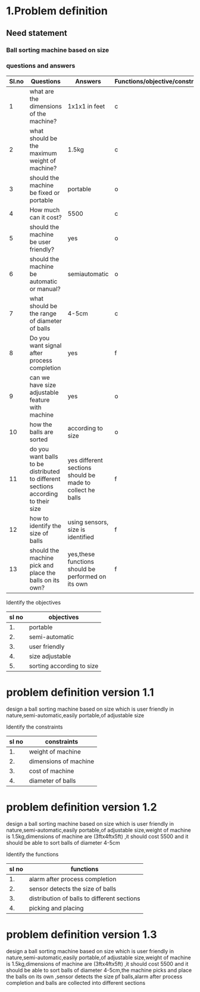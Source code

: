 # 1.Problem definition
## Need statement 


### Ball sorting machine based on size
 ### questions and answers
|Sl.no |Questions |Answers |Functions/objective/constraints|
|------|----------|--------|-------------------------------|
|1|what are the dimensions of the machine?|1x1x1 in feet|c|
|2|what should be the maximum weight of machine?|1.5kg|c|
|3|should the machine be fixed or portable|portable|o|
|4|How much can it cost?|5500|c|
|5|should the machine be user friendly?|yes|o|
|6|should the machine be automatic or manual?|semiautomatic|o|
|7|what should be the range of diameter of balls|4-5cm|c|
|8|Do you want signal after process completion|yes|f|
|9|can we have size adjustable feature with machine|yes|o|
|10|how the balls are sorted|according to size|o|
|11|do you want balls to be distributed to different sections according to their size|yes different sections should be made to collect he balls|f|
|12|how to identify the size of balls|using sensors, size is identified|f|
|13|should the machine pick and place the balls on its own?|yes,these functions should be performed on its own|f|


Identify the objectives


|sl no|objectives|
|-----|----------|
|1.| portable|
|2.| semi-automatic |
|3.| user friendly|
|4.| size adjustable|
|5.| sorting according to size|

# problem definition version 1.1
design a  ball sorting machine based on size which is user friendly in nature,semi-automatic,easily portable,of adjustable size 

Identify the constraints

|sl no|constraints|
|-----|-----------|
|1.|weight of machine|
|2.|dimensions of machine|
|3.|cost of machine|
|4.|diameter of balls|

# problem definition version 1.2
design a  ball sorting machine based on size which is user friendly in nature,semi-automatic,easily portable,of adjustable size,weight of machine is 1.5kg,dimensions of machine are (3ftx4ftx5ft) ,it should cost 5500 and it should be able to sort balls of diameter 4-5cm


Identify the functions

|sl no|functions|
|-----|---------|
|1.|alarm after process completion|
|2.|sensor detects the size of balls|
|3.|distribution of balls to different sections|
|4.| picking and placing| 

# problem definition version 1.3
design a  ball sorting machine based on size which is user friendly in nature,semi-automatic,easily portable,of adjustable size,weight of machine is 1.5kg,dimensions of machine are (3ftx4ftx5ft) ,it should cost 5500 and it should be able to sort balls of diameter 4-5cm,the machine picks and place the balls on its own ,sensor detects the size pf balls,alarm after process completion and balls are collected into different sections














 